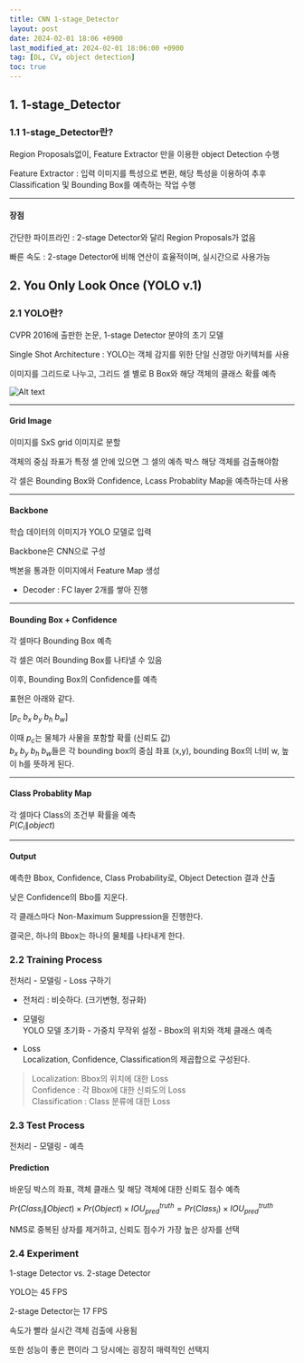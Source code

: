 ```yaml
---
title: CNN 1-stage_Detector
layout: post
date: 2024-02-01 18:06 +0900
last_modified_at: 2024-02-01 18:06:00 +0900
tag: [DL, CV, object detection]
toc: true
---
```


## 1. 1-stage_Detector

### 1.1 1-stage_Detector란?

Region Proposals없이, Feature Extractor 만을 이용한 object Detection 수행

Feature Extractor : 입력 이미지를 특성으로 변환, 해당 특성을 이용하여 추후 Classification 및 Bounding Box를 예측하는 작업 수행

---

#### 장점

간단한 파이프라인 : 2-stage Detector와 달리 Region Proposals가 없음

빠른 속도 : 2-stage Detector에 비해 연산이 효율적이며, 실시간으로 사용가능

## 2. You Only Look Once (YOLO v.1)

### 2.1 YOLO란?

CVPR 2016에 출판한 논문, 1-stage Detector 분야의 초기 모델

Single Shot Architecture : YOLO는 객체 감지를 위한 단일 신경망 아키텍처를 사용

이미지를 그리드로 나누고, 그리드 셀 별로 B Box와 해당 객체의 클래스 확률 예측

![Alt text](\..\img\cv12.png)

---

#### Grid Image

이미지를 SxS grid 이미지로 분할

객체의 중심 좌표가 특정 셀 안에 있으면 그 셀의 예측 박스 해당 객체를 검출해야함

각 셀은 Bounding Box와 Confidence, Lcass Probablity Map을 예측하는데 사용

---

#### Backbone

학습 데이터의 이미지가 YOLO 모델로 입력

Backbone은 CNN으로 구성

백본을 통과한 이미지에서 Feature Map 생성

* Decoder : FC layer 2개를 쌓아 진행

---

#### Bounding Box + Confidence

각 셀마다 Bounding Box 예측

각 셀은 여러 Bounding Box를 나타낼 수 있음

이후, Bounding Box의 Confidence를 예측

표현은 아래와 같다.

$[p_c\; b_x \; b_y \; b_h \; b_w]$

이때 $p_c$는 물체가 사물을 포함할 확률 (신뢰도 값)<br>
$b_x \; b_y \; b_h \; b_w$들은 각 bounding box의 중심 좌표 (x,y), bounding Box의 너비 w, 높이 h를 뜻하게 된다.

---

#### Class Probablity Map

각 셀마다 Class의 조건부 확률을 예측<br>
$P(C_i \| object)$

---

#### Output

예측한 Bbox, Confidence, Class Probability로, Object Detection 결과 산출

낮은 Confidence의 Bbo를 지운다.

각 클래스마다 Non-Maximum Suppression을 진행한다.

결국은, 하나의 Bbox는 하나의 물체를 나타내게 한다.



### 2.2 Training Process

전처리 - 모델링 - Loss 구하기

- 전처리 : 비슷하다. (크기변형, 정규화)

- 모델링<br>
YOLO 모델 초기화 - 가중치 무작위 설정 - Bbox의 위치와 객체 클래스 예측

- Loss<br>
Localization, Confidence, Classification의 제곱합으로 구성된다.<br>
>Localization: Bbox의 위치에 대한 Loss<br>
>Confidence : 각 Bbox에 대한 신뢰도의 Loss<br>
>Classification : Class 분류에 대한 Loss<br>


### 2.3 Test Process

전처리 - 모델링 - 예측

#### Prediction

바운딩 박스의 좌표, 객체 클래스 및 해당 객체에 대한 신뢰도 점수 예측

$Pr(Class_i \| Object) \times Pr(Object) \times IOU^{truth}_{pred} = Pr(Class_i) \times IOU^{truth}_{pred}$

NMS로 중복된 상자를 제거하고, 신뢰도 점수가 가장 높은 상자를 선택

### 2.4 Experiment

1-stage Detector vs. 2-stage Detector

YOLO는 45 FPS

2-stage Detector는 17 FPS

속도가 빨라 실시간 객체 검출에 사용됨

또한 성능이 좋은 편이라 그 당시에는 굉장히 매력적인 선택지